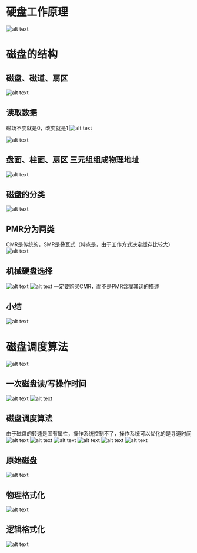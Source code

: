 # 硬盘工作原理

![alt text](ea55c156ea251f43ce03065b2b4920e.png)

# 磁盘的结构
## 磁盘、磁道、扇区
![alt text](image-4.png)
## 读取数据
磁场不变就是0，改变就是1
![alt text](image.png)

![alt text](image-5.png)
## 盘面、柱面、扇区 三元组组成物理地址
![alt text](image-6.png)
## 磁盘的分类
![alt text](image-7.png)
## PMR分为两类
CMR是传统的，SMR是叠瓦式（特点是，由于工作方式决定缓存比较大）
![alt text](image-1.png)
## 机械硬盘选择
![alt text](image-2.png)
![alt text](image-3.png)
一定要购买CMR，而不是PMR含糊其词的描述

## 小结
![alt text](image-8.png)

# 磁盘调度算法
![alt text](image-9.png)

## 一次磁盘读/写操作时间
![alt text](image-10.png)
![alt text](image-12.png)
## 磁盘调度算法
由于磁盘的转速是固有属性，操作系统控制不了，操作系统可以优化的是寻道时间
![alt text](image-13.png)
![alt text](image-14.png)
![alt text](image-15.png)
![alt text](image-16.png)
![alt text](image-17.png)
![alt text](image-18.png)
## 原始磁盘
![alt text](image-19.png)
## 物理格式化
![alt text](image-20.png)
## 逻辑格式化
![alt text](image-21.png)